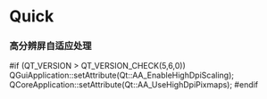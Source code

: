 # Quick

### 高分辨屏自适应处理
#if (QT_VERSION > QT_VERSION_CHECK(5,6,0))
    QGuiApplication::setAttribute(Qt::AA_EnableHighDpiScaling);
    QCoreApplication::setAttribute(Qt::AA_UseHighDpiPixmaps);
#endif


